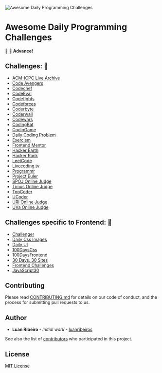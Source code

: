 ![Awesome Daily Programming Challenges](./assets/daily-programmer.jpeg)

# Awesome Daily Programming Challenges

:punch: :muscle: **Advance!**

## Challenges: :dart:

- [ACM-ICPC Live Archive](https://icpcarchive.ecs.baylor.edu)
- [Code Avengers](https://www.codeavengers.com/codecamp)
- [Codechef](https://www.codechef.com)
- [CodeEval](https://www.codeeval.com)
- [Codefights](https://codefights.com)
- [Codeforces](http://codeforces.com)
- [Coderbyte](https://coderbyte.com)
- [Coderwall](https://coderwall.com)
- [Codewars](https://www.codewars.com)
- [CodingBat](http://codingbat.com)
- [CodinGame](https://www.codingame.com/start)
- [Daily Coding Problem](https://www.dailycodingproblem.com)
- [Exercism](http://exercism.io)
- [Frontend Mentor](https://www.frontendmentor.io/)
- [Hacker Earth](https://www.hackerearth.com)
- [Hacker Rank](https://www.hackerrank.com)
- [LeetCode](https://leetcode.com)
- [Livecoding.tv](https://www.liveedu.tv)
- [Programmr](http://www.programmr.com)
- [Project Euler](https://projecteuler.net)
- [SPOJ Online Judge](http://www.spoj.com)
- [Timus Online Judge](http://acm.timus.ru)
- [TopCoder](https://www.topcoder.com)
- [UCoder](https://ucoder.com.br)
- [URI Online Judge](https://www.urionlinejudge.com.br)
- [UVa Online Judge](https://uva.onlinejudge.org)

## Challenges specific to Frontend: :dart:

- [Challenger](http://rileyjshaw.com/challenger)
- [Daily Css Images](http://dailycssimages.com)
- [Daily UI](http://www.dailyui.co)
- [100DaysCss](https://100dayscss.com)
- [100DaysFrontend](http://100daysfrontend.com)
- [30 Days, 30 Sites](http://www.subscribepage.com/30days30sites)
- [Frontend Challenges](https://github.com/LFeh/frontend-challenges)
- [JavaScript30](https://javascript30.com)

## Contributing

Please read [CONTRIBUTING.md](https://github.com/luanribeiros/awesome-daily-programming-challenges/blob/master/CONTRIBUTING.md) for details on our code of conduct, and the process for submitting pull requests to us.

## Author

* **Luan Ribeiro** - *Initial work* - [luanribeiros](https://github.com/luanribeiros)

See also the list of [contributors](https://github.com/luanribeiros/awesome-daily-programming-challenges/graphs/contributors) who participated in this project.

## License

[MIT License](https://github.com/luanribeiros/awesome-daily-programming-challenges/blob/master/LICENSE.md)
